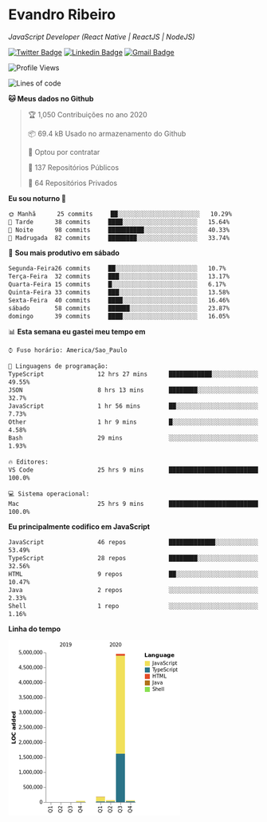 # Evandro **Ribeiro**

*JavaScript Developer (React Native | ReactJS | NodeJS)*

[![Twitter Badge](https://img.shields.io/badge/-@ribeiroevandro-201B2D?style=flat-square&labelColor=201B2D&logo=twitter&logoColor=white&link=https://twitter.com/ribeiroevandro)](https://twitter.com/ribeiroevandro) 
[![Linkedin Badge](https://img.shields.io/badge/-Evandro%20Ribeiro-201B2D?style=flat-square&logo=Linkedin&logoColor=white&link=https://www.linkedin.com/in/ribeiroevandro)](https://www.linkedin.com/in/ribeiroevandro) 
[![Gmail Badge](https://img.shields.io/badge/-oi@ribeiroevandro.com.br-201B2D?style=flat-square&logo=Gmail&logoColor=white&link=mailto:oi@ribeiroevandro.com.br)](mailto:oi@ribeiroevandro.com.br)


<!--START_SECTION:waka-->
![Profile Views](http://img.shields.io/badge/Visualizac%C3%B5es%20do%20perfil-8-blue)

![Lines of code](https://img.shields.io/badge/Desde%20o%20Hello%20World%20eu%20escrevi-11.8%20million%20linhas%20de%20c%C3%B3digo-blue)

**🐱 Meus dados no Github** 

> 🏆 1,050 Contribuições no ano 2020
 > 
> 📦 69.4 kB Usado no armazenamento do Github 
 > 
> 💼 Optou por contratar
 > 
> 📜 137 Repositórios Públicos
 > 
> 🔑 64 Repositórios Privados 

**Eu sou noturno 🦉** 

```text
🌞 Manhã      25 commits     ██░░░░░░░░░░░░░░░░░░░░░░░   10.29% 
🌆 Tarde      38 commits     ████░░░░░░░░░░░░░░░░░░░░░   15.64% 
🌃 Noite      98 commits     ██████████░░░░░░░░░░░░░░░   40.33% 
🌙 Madrugada  82 commits     ████████░░░░░░░░░░░░░░░░░   33.74%

```
📅 **Sou mais produtivo em sábado** 

```text
Segunda-Feira26 commits     ██░░░░░░░░░░░░░░░░░░░░░░░   10.7% 
Terça-Feira  32 commits     ███░░░░░░░░░░░░░░░░░░░░░░   13.17% 
Quarta-Feira 15 commits     █░░░░░░░░░░░░░░░░░░░░░░░░   6.17% 
Quinta-Feira 33 commits     ███░░░░░░░░░░░░░░░░░░░░░░   13.58% 
Sexta-Feira  40 commits     ████░░░░░░░░░░░░░░░░░░░░░   16.46% 
sábado       58 commits     ██████░░░░░░░░░░░░░░░░░░░   23.87% 
domingo      39 commits     ████░░░░░░░░░░░░░░░░░░░░░   16.05%

```


📊 **Esta semana eu gastei meu tempo em** 

```text
⌚︎ Fuso horário: America/Sao_Paulo

💬 Linguagens de programação: 
TypeScript               12 hrs 27 mins      ████████████░░░░░░░░░░░░░   49.55% 
JSON                     8 hrs 13 mins       ████████░░░░░░░░░░░░░░░░░   32.7% 
JavaScript               1 hr 56 mins        ██░░░░░░░░░░░░░░░░░░░░░░░   7.73% 
Other                    1 hr 9 mins         █░░░░░░░░░░░░░░░░░░░░░░░░   4.58% 
Bash                     29 mins             ░░░░░░░░░░░░░░░░░░░░░░░░░   1.93%

🔥 Editores: 
VS Code                  25 hrs 9 mins       █████████████████████████   100.0%

💻 Sistema operacional: 
Mac                      25 hrs 9 mins       █████████████████████████   100.0%

```

**Eu principalmente codifico em JavaScript** 

```text
JavaScript               46 repos            █████████████░░░░░░░░░░░░   53.49% 
TypeScript               28 repos            ████████░░░░░░░░░░░░░░░░░   32.56% 
HTML                     9 repos             ██░░░░░░░░░░░░░░░░░░░░░░░   10.47% 
Java                     2 repos             ░░░░░░░░░░░░░░░░░░░░░░░░░   2.33% 
Shell                    1 repo              ░░░░░░░░░░░░░░░░░░░░░░░░░   1.16%

```


**Linha do tempo**

![Chart not found](https://github.com/ribeiroevandro/ribeiroevandro/blob/master/charts/bar_graph.png) 


<!--END_SECTION:waka-->
